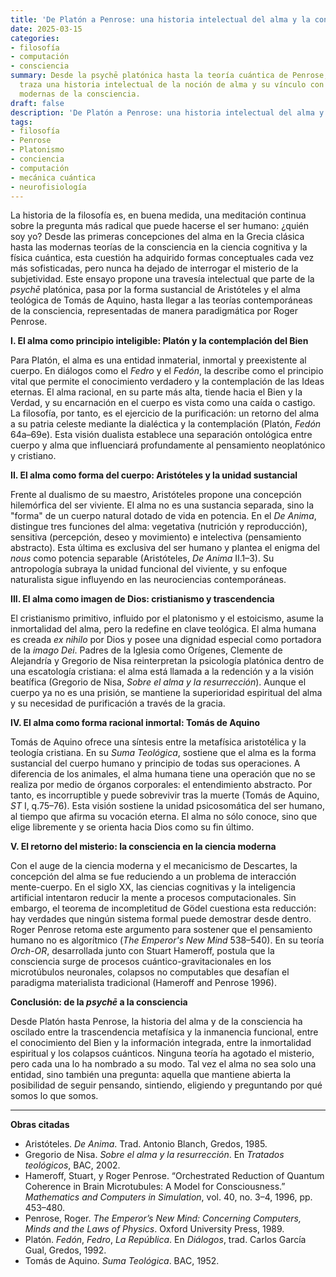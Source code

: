 ```yaml
---
title: 'De Platón a Penrose: una historia intelectual del alma y la consciencia'
date: 2025-03-15
categories:
- filosofía
- computación
- consciencia
summary: Desde la psychē platónica hasta la teoría cuántica de Penrose, este ensayo
  traza una historia intelectual de la noción de alma y su vínculo con las teorías
  modernas de la consciencia.
draft: false
description: 'De Platón a Penrose: una historia intelectual del alma y la consciencia.'
tags:
- filosofía
- Penrose
- Platonismo
- conciencia
- computación
- mecánica cuántica
- neurofisiología
---
```

La historia de la filosofía es, en buena medida, una meditación continua sobre la pregunta más radical que puede hacerse el ser humano: ¿quién soy yo? Desde las primeras concepciones del alma en la Grecia clásica hasta las modernas teorías de la consciencia en la ciencia cognitiva y la física cuántica, esta cuestión ha adquirido formas conceptuales cada vez más sofisticadas, pero nunca ha dejado de interrogar el misterio de la subjetividad. Este ensayo propone una travesía intelectual que parte de la *psychē* platónica, pasa por la forma sustancial de Aristóteles y el alma teológica de Tomás de Aquino, hasta llegar a las teorías contemporáneas de la consciencia, representadas de manera paradigmática por Roger Penrose.

**I. El alma como principio inteligible: Platón y la contemplación del Bien**

Para Platón, el alma es una entidad inmaterial, inmortal y preexistente al cuerpo. En diálogos como el *Fedro* y el *Fedón*, la describe como el principio vital que permite el conocimiento verdadero y la contemplación de las Ideas eternas. El alma racional, en su parte más alta, tiende hacia el Bien y la Verdad, y su encarnación en el cuerpo es vista como una caída o castigo. La filosofía, por tanto, es el ejercicio de la purificación: un retorno del alma a su patria celeste mediante la dialéctica y la contemplación (Platón, *Fedón* 64a–69e). Esta visión dualista establece una separación ontológica entre cuerpo y alma que influenciará profundamente al pensamiento neoplatónico y cristiano.

**II. El alma como forma del cuerpo: Aristóteles y la unidad sustancial**

Frente al dualismo de su maestro, Aristóteles propone una concepción hilemórfica del ser viviente. El alma no es una sustancia separada, sino la "forma" de un cuerpo natural dotado de vida en potencia. En el *De Anima*, distingue tres funciones del alma: vegetativa (nutrición y reproducción), sensitiva (percepción, deseo y movimiento) e intelectiva (pensamiento abstracto). Esta última es exclusiva del ser humano y plantea el enigma del *nous* como potencia separable (Aristóteles, *De Anima* II.1–3). Su antropología subraya la unidad funcional del viviente, y su enfoque naturalista sigue influyendo en las neurociencias contemporáneas.

**III. El alma como imagen de Dios: cristianismo y trascendencia**

El cristianismo primitivo, influido por el platonismo y el estoicismo, asume la inmortalidad del alma, pero la redefine en clave teológica. El alma humana es creada *ex nihilo* por Dios y posee una dignidad especial como portadora de la *imago Dei*. Padres de la Iglesia como Orígenes, Clemente de Alejandría y Gregorio de Nisa reinterpretan la psicología platónica dentro de una escatología cristiana: el alma está llamada a la redención y a la visión beatífica (Gregorio de Nisa, *Sobre el alma y la resurrección*). Aunque el cuerpo ya no es una prisión, se mantiene la superioridad espiritual del alma y su necesidad de purificación a través de la gracia.

**IV. El alma como forma racional inmortal: Tomás de Aquino**

Tomás de Aquino ofrece una síntesis entre la metafísica aristotélica y la teología cristiana. En su *Suma Teológica*, sostiene que el alma es la forma sustancial del cuerpo humano y principio de todas sus operaciones. A diferencia de los animales, el alma humana tiene una operación que no se realiza por medio de órganos corporales: el entendimiento abstracto. Por tanto, es incorruptible y puede sobrevivir tras la muerte (Tomás de Aquino, *ST* I, q.75–76). Esta visión sostiene la unidad psicosomática del ser humano, al tiempo que afirma su vocación eterna. El alma no sólo conoce, sino que elige libremente y se orienta hacia Dios como su fin último.

**V. El retorno del misterio: la consciencia en la ciencia moderna**

Con el auge de la ciencia moderna y el mecanicismo de Descartes, la concepción del alma se fue reduciendo a un problema de interacción mente-cuerpo. En el siglo XX, las ciencias cognitivas y la inteligencia artificial intentaron reducir la mente a procesos computacionales. Sin embargo, el teorema de incompletitud de Gödel cuestiona esta reducción: hay verdades que ningún sistema formal puede demostrar desde dentro. Roger Penrose retoma este argumento para sostener que el pensamiento humano no es algorítmico (*The Emperor's New Mind* 538–540). En su teoría *Orch-OR*, desarrollada junto con Stuart Hameroff, postula que la consciencia surge de procesos cuántico-gravitacionales en los microtúbulos neuronales, colapsos no computables que desafían el paradigma materialista tradicional (Hameroff and Penrose 1996).

**Conclusión: de la *psychē* a la consciencia**

Desde Platón hasta Penrose, la historia del alma y de la consciencia ha oscilado entre la trascendencia metafísica y la inmanencia funcional, entre el conocimiento del Bien y la información integrada, entre la inmortalidad espiritual y los colapsos cuánticos. Ninguna teoría ha agotado el misterio, pero cada una lo ha nombrado a su modo. Tal vez el alma no sea solo una entidad, sino también una pregunta: aquella que mantiene abierta la posibilidad de seguir pensando, sintiendo, eligiendo y preguntando por qué somos lo que somos.

---

**Obras citadas**

- Aristóteles. *De Anima*. Trad. Antonio Blanch, Gredos, 1985.  
- Gregorio de Nisa. *Sobre el alma y la resurrección*. En *Tratados teológicos*, BAC, 2002.  
- Hameroff, Stuart, y Roger Penrose. “Orchestrated Reduction of Quantum Coherence in Brain Microtubules: A Model for Consciousness.” *Mathematics and Computers in Simulation*, vol. 40, no. 3–4, 1996, pp. 453–480.  
- Penrose, Roger. *The Emperor’s New Mind: Concerning Computers, Minds and the Laws of Physics*. Oxford University Press, 1989.  
- Platón. *Fedón*, *Fedro*, *La República*. En *Diálogos*, trad. Carlos García Gual, Gredos, 1992.  
- Tomás de Aquino. *Suma Teológica*. BAC, 1952.